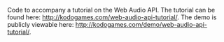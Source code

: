 Code to accompany a tutorial on the Web Audio API.  The tutorial can be found here: http://kodogames.com/web-audio-api-tutorial/.  The demo is publicly viewable here: http://kodogames.com/demo/web-audio-api-tutorial/.